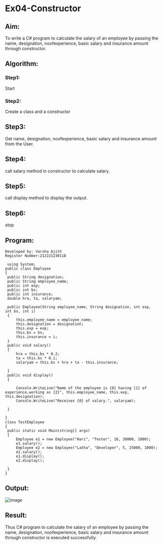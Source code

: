 # Ex04-Constructor
## Aim:
 To write a C# program to calculate the salary of an employee by passing the name, designation, noofexperience, basic salary and insurance amount through constructor.
 
 ## Algorithm:
 ### Step1:
 Start
 ### Step2:
 Create a class and a constructor
  
## Step3:
Get name, designation, noofexperience, basic salary and insurance amount from the User.

## Step4:
call salary method in constructor to calculate salary.

## Step5:
call display method to display the output.

## Step6:
stop
 
 
 ## Program:
 ```
Developed by: Varsha Ajith
Register Number:212221230118
```
```
 using System;
public class Employee
{
 public String designation;
 public String employee_name;
 public int exp;
 public int bs;
 public int insurance;
 double hra, ta, salaryam;

 public Employee(String employee_name, String designation, int exp, int bs, int i)
 {
     this.employee_name = employee_name;
     this.designation = designation;
     this.exp = exp;
     this.bs = bs;
     this.insurance = i;
 }
 public void salary()
 {
     hra = this.bs * 0.2;
     ta = this.bs * 0.1;
     salaryam = this.bs + hra + ta - this.insurance;

 }
 public void display()
 {

     Console.WriteLine("Name of the employee is {0} having {1} of experience,working as {2}", this.employee_name, this.exp, this.designation);
     Console.WriteLine("Receives {0} of salary.", salaryam);

 }

}
class TestEmployee
{
 public static void Main(string[] args)
 {
     Employee e1 = new Employee("Hari", "Tester", 10, 30000, 1000);
     e1.salary();
     Employee e2 = new Employee("Latha", "Developer", 5, 25000, 1000);
     e2.salary();
     e1.display();
     e2.display();

 }
}
```
 ## Output:
 ![image](https://github.com/VarshaAjith1110/Ex04-Constructor/assets/94222288/13650475-cfea-4958-8ac0-a7c825e359a9)

 ## Result:
Thus C# program to calculate the salary of an employee by passing the name, designation, noofexperience, basic salary and insurance amount through constructor is executed successfully.
